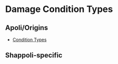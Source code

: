 # Damage Condition Types

## Apoli/Origins

-   [Condition Types](https://origins.readthedocs.io/en/latest/types/damage_condition_types/)

## Shappoli-specific
